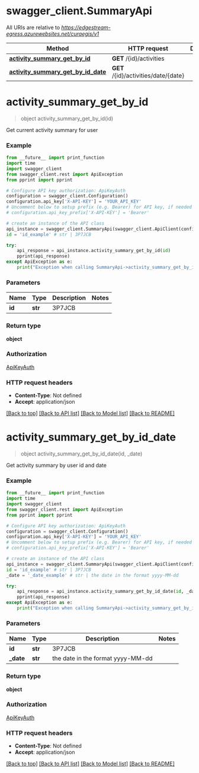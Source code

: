 # swagger_client.SummaryApi

All URIs are relative to *https://edgestream-egress.azurewebsites.net/curaegis/v1*

Method | HTTP request | Description
------------- | ------------- | -------------
[**activity_summary_get_by_id**](SummaryApi.md#activity_summary_get_by_id) | **GET** /{id}/activities | 
[**activity_summary_get_by_id_date**](SummaryApi.md#activity_summary_get_by_id_date) | **GET** /{id}/activities/date/{date} | 


# **activity_summary_get_by_id**
> object activity_summary_get_by_id(id)



Get current activity summary for user

### Example
```python
from __future__ import print_function
import time
import swagger_client
from swagger_client.rest import ApiException
from pprint import pprint

# Configure API key authorization: ApiKeyAuth
configuration = swagger_client.Configuration()
configuration.api_key['X-API-KEY'] = 'YOUR_API_KEY'
# Uncomment below to setup prefix (e.g. Bearer) for API key, if needed
# configuration.api_key_prefix['X-API-KEY'] = 'Bearer'

# create an instance of the API class
api_instance = swagger_client.SummaryApi(swagger_client.ApiClient(configuration))
id = 'id_example' # str | 3P7JCB

try:
    api_response = api_instance.activity_summary_get_by_id(id)
    pprint(api_response)
except ApiException as e:
    print("Exception when calling SummaryApi->activity_summary_get_by_id: %s\n" % e)
```

### Parameters

Name | Type | Description  | Notes
------------- | ------------- | ------------- | -------------
 **id** | **str**| 3P7JCB | 

### Return type

**object**

### Authorization

[ApiKeyAuth](../README.md#ApiKeyAuth)

### HTTP request headers

 - **Content-Type**: Not defined
 - **Accept**: application/json

[[Back to top]](#) [[Back to API list]](../README.md#documentation-for-api-endpoints) [[Back to Model list]](../README.md#documentation-for-models) [[Back to README]](../README.md)

# **activity_summary_get_by_id_date**
> object activity_summary_get_by_id_date(id, _date)



Get activity summary by user id and date

### Example
```python
from __future__ import print_function
import time
import swagger_client
from swagger_client.rest import ApiException
from pprint import pprint

# Configure API key authorization: ApiKeyAuth
configuration = swagger_client.Configuration()
configuration.api_key['X-API-KEY'] = 'YOUR_API_KEY'
# Uncomment below to setup prefix (e.g. Bearer) for API key, if needed
# configuration.api_key_prefix['X-API-KEY'] = 'Bearer'

# create an instance of the API class
api_instance = swagger_client.SummaryApi(swagger_client.ApiClient(configuration))
id = 'id_example' # str | 3P7JCB
_date = '_date_example' # str | the date in the format yyyy-MM-dd

try:
    api_response = api_instance.activity_summary_get_by_id_date(id, _date)
    pprint(api_response)
except ApiException as e:
    print("Exception when calling SummaryApi->activity_summary_get_by_id_date: %s\n" % e)
```

### Parameters

Name | Type | Description  | Notes
------------- | ------------- | ------------- | -------------
 **id** | **str**| 3P7JCB | 
 **_date** | **str**| the date in the format yyyy-MM-dd | 

### Return type

**object**

### Authorization

[ApiKeyAuth](../README.md#ApiKeyAuth)

### HTTP request headers

 - **Content-Type**: Not defined
 - **Accept**: application/json

[[Back to top]](#) [[Back to API list]](../README.md#documentation-for-api-endpoints) [[Back to Model list]](../README.md#documentation-for-models) [[Back to README]](../README.md)

